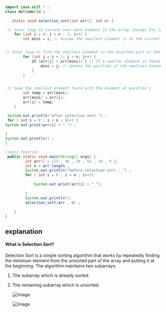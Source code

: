 ```java
import java.util.* ;
class HelloWorld {
     
   static void selection_sort(int arr[], int n) {

 // Outer loop to iterate over each element in the array (except the last one)
    for (int i = 0; i < n - 1; i++) {
        int mini = i; // Assume the smallest element is at the current position i


// Inner loop to find the smallest element in the unsorted part of the array
        for (int j = i + 1; j < n; j++) {
            if (arr[j] < arr[mini]) { // If a smaller element is found
                mini = j; // Update the position of the smallest element
            }
        }


 // Swap the smallest element found with the element at position i
        int temp = arr[mini];
        arr[mini] = arr[i];
        arr[i] = temp;
    }

 System.out.println("after selection sort ") ;
 for ( int i = 0 ; i < n ; i++) {
System.out.print(arr[i] + " ") ;
            
}
System.out.println() ;
}

//main function 
 public static void main(String[] args) {
         int arr[] = {13 , 46 , 24 , 52 , 20 , 9 };
         int n = arr.length ;
         System.out.println("before selection sort : ") ;
         for ( int i = 0 ; i < n ; i++){
             
             System.out.print(arr[i] + " ");
             
         }
         System.out.println();
         selection_sort(arr , n) ;
         
    }
}
```

## explanation 
#### What is Selection Sort?
Selection Sort is a simple sorting algorithm that works by repeatedly finding the minimum element from the unsorted part of the array and putting it at the beginning. The algorithm maintains two subarrays:

1) The subarray which is already sorted.
2) The remaining subarray which is unsorted.

   ![image](https://github.com/Mogana004/Leetcode_DSA/assets/92911280/3d9c4fad-4bf8-4f00-ab06-e1d4d7b7d6b1)


   ![image](https://github.com/Mogana004/Leetcode_DSA/assets/92911280/15f94cfc-9025-43a7-a6f6-fedf32fb4d50)
